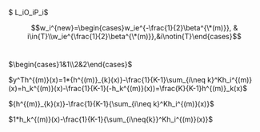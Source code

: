 $ L_iO_iP_i$

$$w_i^{new}=\begin{cases}w_ie^{-\frac{1}{2}\beta^{\*(m)}}, & i\in{T}\\w_ie^{\frac{1}{2}\beta^{\*(m)}},&i\notin{T}\end{cases}$$​

$\begin{cases}1&1\\2&2\end{cases}$​​

$y^Th^{(m)}(x)=1*{h^{(m)}_{k}(x)}-\frac{1}{K-1}\sum_{i\neq k}^Kh_i^{(m)}(x)=h_k^{(m)}(x)-\frac{1}{K-1}(-h_k^{(m)}(x))=\frac{K}{K-1}h^{(m)}_k(x)$​



${h^{(m)}_{k}(x)}-\frac{1}{K-1}{\sum_{i\neq k}^Kh_i^{(m)}(x)}$​​

$1*h_k^{(m)}(x)-\frac{1}{K-1}{\sum_{i\neq{k}}^Kh_i^{(m)}(x)}$​​​​​​

